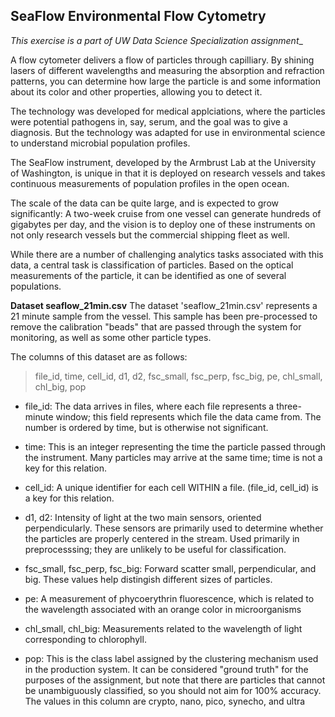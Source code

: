 ## SeaFlow Environmental Flow Cytometry

_This exercise is a part of UW Data Science Specialization assignment__

A flow cytometer delivers a flow of particles through capilliary. By shining lasers of different wavelengths and measuring the absorption and refraction patterns, you can determine how large the particle is and some information about its color and other properties, allowing you to detect it.

The technology was developed for medical applciations, where the particles were potential pathogens in, say, serum, and the goal was to give a diagnosis. But the technology was adapted for use in environmental science to understand microbial population profiles.

The SeaFlow instrument, developed by the Armbrust Lab at the University of Washington, is unique in that it is deployed on research vessels and takes continuous measurements of population profiles in the open ocean.

The scale of the data can be quite large, and is expected to grow significantly: A two-week cruise from one vessel can generate hundreds of gigabytes per day, and the vision is to deploy one of these instruments on not only research vessels but the commercial shipping fleet as well.

While there are a number of challenging analytics tasks associated with this data, a central task is classification of particles. Based on the optical measurements of the particle, it can be identified as one of several populations.

**Dataset seaflow_21min.csv**
The dataset 'seaflow\_21min.csv' represents a 21 minute sample from the vessel. This sample has been pre-processed to remove the calibration "beads" that are passed through the system for monitoring, as well as some other particle types.

The columns of this dataset are as follows:
> file\_id, time, cell\_id, d1, d2, fsc\_small, fsc\_perp, fsc\_big, pe, chl\_small, chl\_big, pop

* file_id: The data arrives in files, where each file represents a three-minute window; this field represents which file the data came from. The number is ordered by time, but is otherwise not significant.

* time: This is an integer representing the time the particle passed through the instrument. Many particles may arrive at the same time; time is not a key for this relation.

* cell_id: A unique identifier for each cell WITHIN a file. (file_id, cell_id) is a key for this relation.

* d1, d2: Intensity of light at the two main sensors, oriented perpendicularly. These sensors are primarily used to determine whether the particles are properly centered in the stream. Used primarily in preprocesssing; they are unlikely to be useful for classification.

* fsc_small, fsc_perp, fsc_big: Forward scatter small, perpendicular, and big. These values help distingish different sizes of particles.

* pe: A measurement of phycoerythrin fluorescence, which is related to the wavelength associated with an orange color in microorganisms

* chl_small, chl_big: Measurements related to the wavelength of light corresponding to chlorophyll.

* pop: This is the class label assigned by the clustering mechanism used in the production system. It can be considered "ground truth" for the purposes of the assignment, but note that there are particles that cannot be unambiguously classified, so you should not aim for 100% accuracy. The values in this column are crypto, nano, pico, synecho, and ultra
